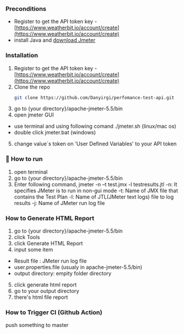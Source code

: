 <!-- GETTING STARTED -->
### Preconditions

- Register to get the API token key -  [https://www.weatherbit.io/account/create](https://www.weatherbit.io/account/create)
- install Java and [download Jmeter](https://jmeter.apache.org/download_jmeter.cgi)

### Installation
1. Register to get the API token key -  [https://www.weatherbit.io/account/create](https://www.weatherbit.io/account/create)
2. Clone the repo
   ```sh
   git clone https://github.com/Danyirgi/perfomance-test-api.git
   ```
3. go to {your directory}/apache-jmeter-5.5/bin
4. open jmeter GUI
- use terminal and using following comand ./jmeter.sh (linux/mac os)
- double click jmeter.bat (windows)
5. change value`s token on 'User Defined Variables' to your API token

### 🚀&nbsp;How to run
1. open terminal
2. go to {your directory}/apache-jmeter-5.5/bin
3. Enter following command, jmeter -n –t test.jmx -l testresults.jtl
-n: It specifies JMeter is to run in non-gui mode
-t: Name of JMX file that contains the Test Plan
-l: Name of JTL(JMeter text logs) file to log results
-j: Name of JMeter run log file

### How to Generate HTML Report
1. go to {your directory}/apache-jmeter-5.5/bin
2. click Tools
3. click Generate HTML Report
4. input some item
 - Result file : JMeter run log file
 - user.properties.file (usualy in apache-jmeter-5.5/bin) 
 - output directory: empity folder directory
5. click generate html report
6. go to your output directory
7. there's html file report

### How to Trigger CI (Github Action)
push something to master
